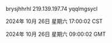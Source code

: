 brysjhhrhl 219.139.197.74 yqqlmgsycl

2024年 10月 26日 星期六 17:00:02 CST

2024年 10月 26日 星期六 09:00:02 GMT
